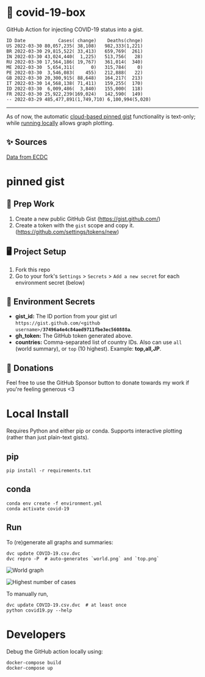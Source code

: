 # 🏥 covid-19-box

GitHub Action for injecting COVID-19 status into a gist.

```
ID Date            Cases( change)    Deaths(chnge)
US 2022-03-30 80,057,235( 38,108)   982,333(1,221)
BR 2022-03-30 29,815,522( 33,413)   659,769(  261)
IN 2022-03-30 43,024,440(  1,225)   513,756(   28)
RU 2022-03-30 17,564,186( 19,767)   361,014(  340)
ME 2022-03-30  5,654,311(      0)   315,784(    0)
PE 2022-03-30  3,546,083(    455)   212,888(   22)
GB 2022-03-30 20,300,915( 88,648)   164,217(  213)
IT 2022-03-30 14,568,138( 71,411)   159,255(  170)
ID 2022-03-30  6,009,486(  3,840)   155,000(  118)
FR 2022-03-30 25,922,239(169,024)   142,590(  149)
-- 2022-03-29 485,477,891(1,749,710) 6,100,994(5,020)
```

---

As of now, the automatic [cloud-based pinned gist](#pinned-gist) functionality is text-only;
while [running locally](#local-install) allows graph plotting.

## ✨ Sources

[Data from ECDC](https://www.ecdc.europa.eu/en/publications-data/download-todays-data-geographic-distribution-covid-19-cases-worldwide)

# pinned gist

## 🎒 Prep Work
1. Create a new public GitHub Gist (https://gist.github.com/)
1. Create a token with the `gist` scope and copy it. (https://github.com/settings/tokens/new)

## 🖥 Project Setup
1. Fork this repo
1. Go to your fork's `Settings` > `Secrets` > `Add a new secret` for each environment secret (below)

## 🤫 Environment Secrets
- **gist_id:** The ID portion from your gist url `https://gist.github.com/<github username>/`**`37496a4e4c84aed9711fbe3ec560888a`**.
- **gh_token:** The GitHub token generated above.
- **countries:** Comma-separated list of country IDs. Also can use `all` (world summary), or `top` (10 highest). Example: **top,all,JP**.

## 💸 Donations

Feel free to use the GitHub Sponsor button to donate towards my work if you're feeling generous <3

# Local Install

Requires Python and either pip or conda. Supports interactive plotting (rather than just plain-text gists).

## pip

```
pip install -r requirements.txt
```

## conda

```
conda env create -f environment.yml
conda activate covid-19
```

## Run

To (re)generate all graphs and summaries:

```
dvc update COVID-19.csv.dvc
dvc repro -P  # auto-generates `world.png` and `top.png`
```

![World graph](world.png)

![Highest number of cases](top.png)

To manually run,

```
dvc update COVID-19.csv.dvc  # at least once
python covid19.py --help
```

# Developers

Debug the GitHub action locally using:

```
docker-compose build
docker-compose up
```
